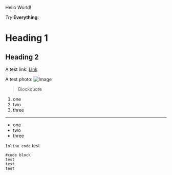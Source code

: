 Hello World!

*Try* **Everything**:
# Heading 1
## Heading 2

A test link: [Link](http://github.com)

A test photo: ![Image](https://media.istockphoto.com/photos/male-lion-resting-on-a-rock-picture-id1333977253?b=1&k=20&m=1333977253&s=170667a&w=0&h=q_EqYl_GqFCR1XmF_AK91YRFDapwAClOoc2fZbsnmr4=)
>Blockquote
1. one
2. two
3. three
---
* one
* two
* three

`Inline code` test

```
#code block
test
test
test
```

